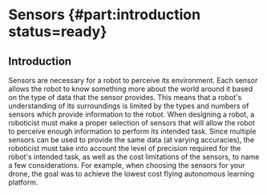 # Sensors {#part:introduction status=ready}

## Introduction
Sensors are necessary for a robot to perceive its environment. Each sensor allows the robot to know something more about the world around it based on the type of data that the sensor provides. This means that a robot's understanding of its surroundings is limited by the types and numbers of sensors which provide information to the robot. When designing a robot, a roboticist must make a proper selection of sensors that will allow the robot to perceive enough information to perform its intended task. Since multiple sensors can be used to provide the same data (at varying accuracies), the roboticist must take into account the level of precision required for the robot's intended task, as well as the cost limitations of the sensors, to name a few considerations. For example, when choosing the sensors for your drone, the goal was to achieve the lowest cost flying autonomous learning platform.
